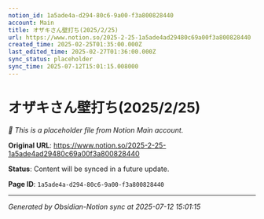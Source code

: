 ```yaml
---
notion_id: 1a5ade4a-d294-80c6-9a00-f3a800828440
account: Main
title: オザキさん壁打ち(2025/2/25) 
url: https://www.notion.so/2025-2-25-1a5ade4ad29480c69a00f3a800828440
created_time: 2025-02-25T01:35:00.000Z
last_edited_time: 2025-02-27T01:36:00.000Z
sync_status: placeholder
sync_time: 2025-07-12T15:01:15.008000
---
```


# オザキさん壁打ち(2025/2/25) 

*🔄 This is a placeholder file from Notion Main account.*

**Original URL**: https://www.notion.so/2025-2-25-1a5ade4ad29480c69a00f3a800828440

**Status**: Content will be synced in a future update.

**Page ID**: `1a5ade4a-d294-80c6-9a00-f3a800828440`

---

*Generated by Obsidian-Notion sync at 2025-07-12 15:01:15*
